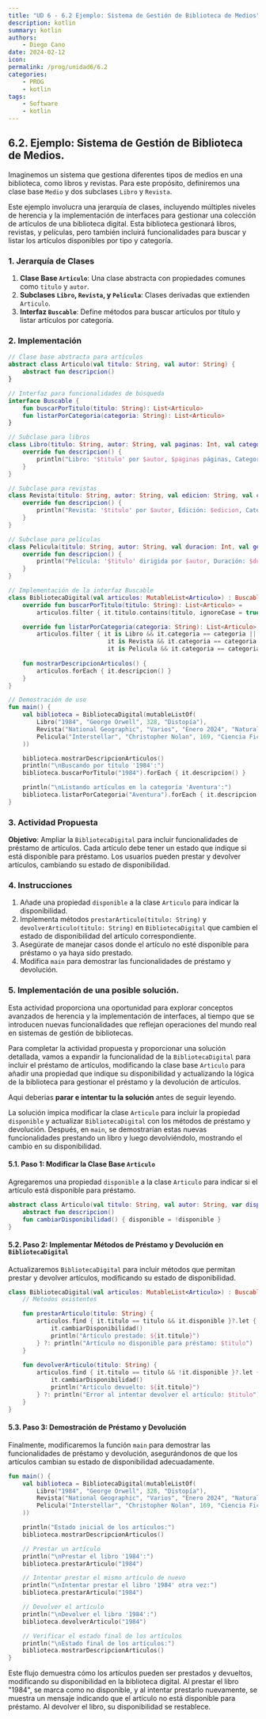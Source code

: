 ```yaml
---
title: "UD 6 - 6.2 Ejemplo: Sistema de Gestión de Biblioteca de Medios"
description: kotlin
summary: kotlin
authors:
    - Diego Cano
date: 2024-02-12
icon:   
permalink: /prog/unidad6/6.2
categories:
    - PROG
    - kotlin
tags:
    - Software
    - kotlin
---
```

## 6.2. Ejemplo: Sistema de Gestión de Biblioteca de Medios.

Imaginemos un sistema que gestiona diferentes tipos de medios en una biblioteca, como libros y revistas. Para este propósito, definiremos una clase base `Medio` y dos subclases `Libro` y `Revista`.

Este ejemplo involucra una jerarquía de clases, incluyendo múltiples niveles de herencia y la implementación de interfaces para gestionar una colección de artículos de una biblioteca digital. 
Esta biblioteca gestionará libros, revistas, y películas, pero también incluirá funcionalidades para buscar y listar los artículos disponibles por tipo y categoría.

### 1. Jerarquía de Clases

1. **Clase Base `Articulo`**: Una clase abstracta con propiedades comunes como `titulo` y `autor`.
2. **Subclases `Libro`, `Revista`, y `Pelicula`**: Clases derivadas que extienden `Articulo`.
3. **Interfaz `Buscable`**: Define métodos para buscar artículos por título y listar artículos por categoría.

### 2. Implementación

```kotlin
// Clase base abstracta para artículos
abstract class Articulo(val titulo: String, val autor: String) {
    abstract fun descripcion()
}

// Interfaz para funcionalidades de búsqueda
interface Buscable {
    fun buscarPorTitulo(titulo: String): List<Articulo>
    fun listarPorCategoria(categoria: String): List<Articulo>
}

// Subclase para libros
class Libro(titulo: String, autor: String, val paginas: Int, val categoria: String) : Articulo(titulo, autor) {
    override fun descripcion() {
        println("Libro: '$titulo' por $autor, $paginas páginas, Categoría: $categoria")
    }
}

// Subclase para revistas
class Revista(titulo: String, autor: String, val edicion: String, val categoria: String) : Articulo(titulo, autor) {
    override fun descripcion() {
        println("Revista: '$titulo' por $autor, Edición: $edicion, Categoría: $categoria")
    }
}

// Subclase para películas
class Pelicula(titulo: String, autor: String, val duracion: Int, val genero: String, val categoria: String) : Articulo(titulo, autor) {
    override fun descripcion() {
        println("Película: '$titulo' dirigida por $autor, Duración: $duracion minutos, Género: $genero, Categoría: $categoria")
    }
}

// Implementación de la interfaz Buscable
class BibliotecaDigital(val articulos: MutableList<Articulo>) : Buscable {
    override fun buscarPorTitulo(titulo: String): List<Articulo> =
        articulos.filter { it.titulo.contains(titulo, ignoreCase = true) }

    override fun listarPorCategoria(categoria: String): List<Articulo> =
        articulos.filter { it is Libro && it.categoria == categoria || 
                            it is Revista && it.categoria == categoria || 
                            it is Pelicula && it.categoria == categoria }
    
    fun mostrarDescripcionArticulos() {
        articulos.forEach { it.descripcion() }
    }
}

// Demostración de uso
fun main() {
    val biblioteca = BibliotecaDigital(mutableListOf(
        Libro("1984", "George Orwell", 328, "Distopía"),
        Revista("National Geographic", "Varios", "Enero 2024", "Naturaleza"),
        Pelicula("Interstellar", "Christopher Nolan", 169, "Ciencia Ficción", "Aventura")
    ))

    biblioteca.mostrarDescripcionArticulos()
    println("\nBuscando por título '1984':")
    biblioteca.buscarPorTitulo("1984").forEach { it.descripcion() }

    println("\nListando artículos en la categoría 'Aventura':")
    biblioteca.listarPorCategoria("Aventura").forEach { it.descripcion() }
}
```

### 3. Actividad Propuesta

**Objetivo**: Ampliar la `BibliotecaDigital` para incluir funcionalidades de préstamo de artículos. Cada artículo debe tener un estado que indique si está disponible para préstamo. 
Los usuarios pueden prestar y devolver artículos, cambiando su estado de disponibilidad.

### 4. Instrucciones

1. Añade una propiedad `disponible` a la clase `Articulo` para indicar la disponibilidad.
2. Implementa métodos `prestarArticulo(titulo: String)` y `devolverArticulo(titulo: String)` en `BibliotecaDigital` que cambien el estado de disponibilidad del artículo correspondiente.
3. Asegúrate de manejar casos donde el artículo no esté disponible para préstamo o ya haya sido prestado.
4. Modifica `main` para demostrar las funcionalidades de préstamo y devolución.

### 5. Implementación de una posible solución.

Esta actividad proporciona una oportunidad para explorar conceptos avanzados de herencia y la implementación de interfaces, al tiempo que se introducen nuevas funcionalidades que reflejan 
operaciones del mundo real en sistemas de gestión de bibliotecas.

Para completar la actividad propuesta y proporcionar una solución detallada, vamos a expandir la funcionalidad de la `BibliotecaDigital` para incluir el préstamo de artículos,
modificando la clase base `Articulo` para añadir una propiedad que indique su disponibilidad y actualizando la lógica de la biblioteca para gestionar el préstamo y la devolución de artículos.

Aqui deberias **parar e intentar tu la solución** antes de seguir leyendo.

La solución impica modificar la clase `Articulo` para incluir la propiedad `disponible` y actualizar `BibliotecaDigital` con los métodos de préstamo y devolución. 
Después, en `main`, se demostrarían estas nuevas funcionalidades prestando un libro y luego devolviéndolo, mostrando el cambio en su disponibilidad.


#### 5.1. Paso 1: Modificar la Clase Base `Articulo`

Agregaremos una propiedad `disponible` a la clase `Articulo` para indicar si el artículo está disponible para préstamo.

```kotlin
abstract class Articulo(val titulo: String, val autor: String, var disponible: Boolean = true) {
    abstract fun descripcion()
    fun cambiarDisponibilidad() { disponible = !disponible }
}
```

#### 5.2. Paso 2: Implementar Métodos de Préstamo y Devolución en `BibliotecaDigital`

Actualizaremos `BibliotecaDigital` para incluir métodos que permitan prestar y devolver artículos, modificando su estado de disponibilidad.

```kotlin
class BibliotecaDigital(val articulos: MutableList<Articulo>) : Buscable {
    // Métodos existentes

    fun prestarArticulo(titulo: String) {
        articulos.find { it.titulo == titulo && it.disponible }?.let {
            it.cambiarDisponibilidad()
            println("Artículo prestado: ${it.titulo}")
        } ?: println("Artículo no disponible para préstamo: $titulo")
    }
 
    fun devolverArticulo(titulo: String) {
        articulos.find { it.titulo == titulo && !it.disponible }?.let {
            it.cambiarDisponibilidad()
            println("Artículo devuelto: ${it.titulo}")
        } ?: println("Error al intentar devolver el artículo: $titulo")
    }
}
```

#### 5.3. Paso 3: Demostración de Préstamo y Devolución

Finalmente, modificaremos la función `main` para demostrar las funcionalidades de préstamo y devolución, asegurándonos de que los artículos cambian su estado de disponibilidad adecuadamente.

```kotlin
fun main() {
    val biblioteca = BibliotecaDigital(mutableListOf(
        Libro("1984", "George Orwell", 328, "Distopía"),
        Revista("National Geographic", "Varios", "Enero 2024", "Naturaleza"),
        Pelicula("Interstellar", "Christopher Nolan", 169, "Ciencia Ficción", "Aventura")
    ))

    println("Estado inicial de los artículos:")
    biblioteca.mostrarDescripcionArticulos()

    // Prestar un artículo
    println("\nPrestar el libro '1984':")
    biblioteca.prestarArticulo("1984")

    // Intentar prestar el mismo artículo de nuevo
    println("\nIntentar prestar el libro '1984' otra vez:")
    biblioteca.prestarArticulo("1984")

    // Devolver el artículo
    println("\nDevolver el libro '1984':")
    biblioteca.devolverArticulo("1984")

    // Verificar el estado final de los artículos
    println("\nEstado final de los artículos:")
    biblioteca.mostrarDescripcionArticulos()
}
```

Este flujo demuestra cómo los artículos pueden ser prestados y devueltos, modificando su disponibilidad en la biblioteca digital. Al prestar el libro "1984", se marca como no disponible, y al intentar 
prestarlo nuevamente, se muestra un mensaje indicando que el artículo no está disponible para préstamo. Al devolver el libro, su disponibilidad se restablece.
